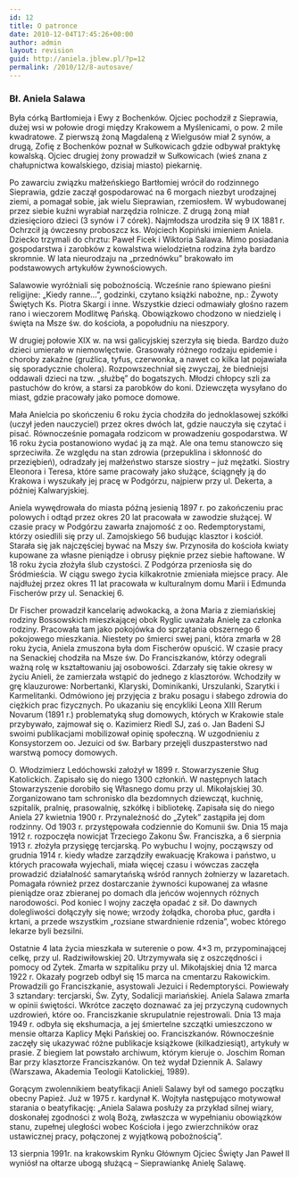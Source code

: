 ```yaml
---
id: 12
title: O patronce
date: 2010-12-04T17:45:26+00:00
author: admin
layout: revision
guid: http://aniela.jblew.pl/?p=12
permalink: /2010/12/8-autosave/
---
```

### Bł. Aniela Salawa

Była córką Bartłomieja i Ewy z Bochenków. Ojciec pochodził z Sieprawia, dużej wsi w połowie drogi między Krakowem a Myślenicami, o pow. 2 mile kwadratowe. Z pierwszą żoną Magdaleną z Wielgusów miał 2 synów, a drugą, Zofię z Bochenków poznał w Sułkowicach gdzie odbywał praktykę kowalską. Ojciec drugiej żony prowadził w Sułkowicach (wieś znana z chałupnictwa kowalskiego, dzisiaj miasto) piekarnię.

Po zawarciu związku małżeńskiego Bartłomiej wrócił do rodzinnego Sieprawia, gdzie zaczął gospodarować na 6 morgach niezbyt urodzajnej ziemi, a pomagał sobie, jak wielu Sieprawian, rzemiosłem. W wybudowanej przez siebie kuźni wyrabiał narzędzia rolnicze. Z drugą żoną miał dziesięcioro dzieci (3 synów i 7 córek). Najmłodsza urodziła się 9 IX 1881 r. Ochrzcił ją ówczesny proboszcz ks. Wojciech Kopiński imieniem Aniela. Dziecko trzymali do chrztu: Paweł Ficek i Wiktoria Salawa. Mimo posiadania gospodarstwa i zarobków z kowalstwa wielodzietna rodzina żyła bardzo skromnie. W lata nieurodzaju na &#8222;przednówku&#8221; brakowało im podstawowych artykułów żywnościowych.

Salawowie wyróżniali się pobożnością. Wcześnie rano śpiewano pieśni religijne: &#8222;Kiedy ranne&#8230;&#8221;, godzinki, czytano książki nabożne, np.: Żywoty Świętych Ks. Piotra Skargi i inne. Wszystkie dzieci odmawiały głośno razem rano i wieczorem Modlitwę Pańską. Obowiązkowo chodzono w niedzielę i święta na Msze św. do kościoła, a popołudniu na nieszpory.

W drugiej połowie XIX w. na wsi galicyjskiej szerzyła się bieda. Bardzo dużo dzieci umierało w niemowlęctwie. Grasowały różnego rodzaju epidemie i choroby zakaźne (gruźlica, tyfus, czerwonka, a nawet co kilka lat pojawiała się sporadycznie cholera). Rozpowszechniał się zwyczaj, że biedniejsi oddawali dzieci na tzw. &#8222;służbę&#8221; do bogatszych. Młodzi chłopcy szli za pastuchów do krów, a starsi za parobków do koni. Dziewczęta wysyłano do miast, gdzie pracowały jako pomoce domowe.

Mała Anielcia po skończeniu 6 roku życia chodziła do jednoklasowej szkółki (uczył jeden nauczyciel) przez okres dwóch lat, gdzie nauczyła się czytać i pisać. Równocześnie pomagała rodzicom w prowadzeniu gospodarstwa. W 16 roku życia postanowiono wydać ją za mąż. Ale ona temu stanowczo się sprzeciwiła. Ze względu na stan zdrowia (przepuklina i skłonność do przeziębień), odradzały jej małżeństwo starsze siostry &#8211; już mężatki. Siostry Eleonora i Teresa, które same pracowały jako służące, ściągnęły ją do Krakowa i wyszukały jej pracę w Podgórzu, najpierw przy ul. Dekerta, a później Kalwaryjskiej.

Aniela wywędrowała do miasta późną jesienią 1897 r. po zakończeniu prac polowych i odtąd przez okres 20 lat pracowała w zawodzie służącej. W czasie pracy w Podgórzu zawarła znajomość z oo. Redemptorystami, którzy osiedlili się przy ul. Zamojskiego 56 budując klasztor i kościół. Starała się jak najczęściej bywać na Mszy św. Przynosiła do kościoła kwiaty kupowane za własne pieniądze i obrusy pięknie przez siebie haftowane. W 18 roku życia złożyła ślub czystości. Z Podgórza przeniosła się do Śródmieścia. W ciągu swego życia kilkakrotnie zmieniała miejsce pracy. Ale najdłużej przez okres 11 lat pracowała w kulturalnym domu Marii i Edmunda Fischerów przy ul. Senackiej 6.

Dr Fischer prowadził kancelarię adwokacką, a żona Maria z ziemiańskiej rodziny Bossowskich mieszkającej obok Ryglic uważała Anielę za członka rodziny. Pracowała tam jako pokojówka do sprzątania obszernego 6 pokojowego mieszkania. Niestety po śmierci swej pani, która zmarła w 28 roku życia, Aniela zmuszona była dom Fischerów opuścić. W czasie pracy na Senackiej chodziła na Msze św. Do Franciszkanów, którzy odegrali ważną rolę w kształtowaniu jaj osobowości. Zdarzały się takie okresy w życiu Anieli, że zamierzała wstąpić do jednego z klasztorów. Wchodziły w grę klauzurowe: Norbertanki, Klaryski, Dominikanki, Urszulanki, Szarytki i Karmelitanki. Odmówiono jej przyjęcia z braku posagu i słabego zdrowia do ciężkich prac fizycznych. Po ukazaniu się encykliki Leona XIII Rerum Novarum (1891 r.) problematyką sług domowych, których w Krakowie stale przybywało, zajmował się o. Kazimierz Riedl SJ, zaś o. Jan Badeni SJ swoimi publikacjami mobilizował opinię społeczną. W uzgodnieniu z Konsystorzem oo. Jezuici od św. Barbary przejęli duszpasterstwo nad warstwą pomocy domowych.

O. Włodzimierz Ledóchowski założył w 1899 r. Stowarzyszenie Sług Katolickich. Zapisało się do niego 1300 członkiń. W następnych latach Stowarzyszenie dorobiło się Własnego domu przy ul. Mikołajskiej 30. Zorganizowano tam schronisko dla bezdomnych dziewcząt, kuchnię, szpitalik, pralnię, prasowalnię, szkółkę i bibliotekę. Zapisała się do niego Aniela 27 kwietnia 1900 r. Przynależność do &#8222;Zytek&#8221; zastąpiła jej dom rodzinny. Od 1903 r. przystępowała codziennie do Komunii św. Dnia 15 maja 1912 r. rozpoczęła nowicjat Trzeciego Zakonu Św. Franciszka, a 6 sierpnia 1913 r. złożyła przysięgę tercjarską. Po wybuchu I wojny, począwszy od grudnia 1914 r. kiedy władze zarządziły ewakuację Krakowa i państwo, u których pracowała wyjechali, miała więcej czasu i wówczas zaczęła prowadzić działalność samarytańską wśród rannych żołnierzy w lazaretach. Pomagała również przez dostarczanie żywności kupowanej za własne pieniądze oraz zbieranej po domach dla jeńców wojennych różnych narodowości. Pod koniec I wojny zaczęła opadać z sił. Do dawnych dolegliwości dołączyły się nowe; wrzody żołądka, choroba płuc, gardła i krtani, a przede wszystkim &#8222;rozsiane stwardnienie rdzenia&#8221;, wobec którego lekarze byli bezsilni.

Ostatnie 4 lata życia mieszkała w suterenie o pow. 4&#215;3 m, przypominającej celkę, przy ul. Radziwiłowskiej 20. Utrzymywała się z oszczędności i pomocy od Zytek. Zmarła w szpitaliku przy ul. Mikołajskiej dnia 12 marca 1922 r. Okazały pogrzeb odbył się 15 marca na cmentarzu Rakowickim. Prowadzili go Franciszkanie, asystowali Jezuici i Redemptoryści. Powiewały 3 sztandary: tercjarski, Św. Zyty, Sodalicji mariańskiej. Aniela Salawa zmarła w opinii świętości. Wkrótce zaczęto doznawać za jej przyczyną cudownych uzdrowień, które oo. Franciszkanie skrupulatnie rejestrowali. Dnia 13 maja 1949 r. odbyła się ekshumacja, a jej śmiertelne szczątki umieszczono w mensie ołtarza Kaplicy Męki Pańskiej oo. Franciszkanów. Równocześnie zaczęły się ukazywać różne publikacje książkowe (kilkadziesiąt), artykuły w prasie. Z biegiem lat powstało archiwum, którym kieruje o. Joschim Roman Bar przy klasztorze Franciszkanów. On też wydał Dziennik A. Salawy (Warszawa, Akademia Teologii Katolickiej, 1989).

Gorącym zwolennikiem beatyfikacji Anieli Salawy był od samego początku obecny Papież. Już w 1975 r. kardynał K. Wojtyła następująco motywował starania o beatyfikację: &#8222;Aniela Salawa posłuży za przykład silnej wiary, doskonałej zgodności z wolą Bożą, zwłaszcza w wypełnianiu obowiązków stanu, zupełnej uległości wobec Kościoła i jego zwierzchników oraz ustawicznej pracy, połączonej z wyjątkową pobożnością&#8221;.

13 sierpnia 1991r. na krakowskim Rynku Głównym Ojciec Święty Jan Paweł II wyniósł na ołtarze ubogą służącą &#8211; Sieprawiankę Anielę Salawę.